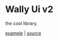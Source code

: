# Wally Ui v2
the cool library.


[example](https://raw.githubusercontent.com/c00loko/wally_ui_v2/main/example) | [source](https://raw.githubusercontent.com/c00loko/wally_ui_v2/main/lib)
